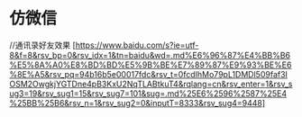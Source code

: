 # 仿微信
//通讯录好友效果
[https://www.baidu.com/s?ie=utf-8&f=8&rsv_bp=0&rsv_idx=1&tn=baidu&wd=.md%E6%96%87%E4%BB%B6%E5%8A%A0%E8%BD%BD%E5%9B%BE%E7%89%87%E9%93%BE%E6%8E%A5&rsv_pq=94b16b5e00017fdc&rsv_t=0fcdIhMo79pL1DMDl509faf3IOSM2OwgkjYGTDne4pB3KxU2NqTLABtkuT4&rqlang=cn&rsv_enter=1&rsv_sug3=19&rsv_sug1=15&rsv_sug7=101&sug=.md%25E6%2596%2587%25E4%25BB%25B6&rsv_n=1&rsv_sug2=0&inputT=8333&rsv_sug4=9448]
